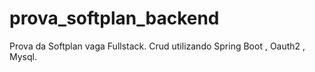 # prova_softplan_backend
Prova da Softplan vaga Fullstack. Crud utilizando Spring Boot , Oauth2 , Mysql. 
